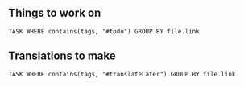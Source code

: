 
## Things to work on

```dataview
TASK WHERE contains(tags, "#todo") GROUP BY file.link
```
## Translations to make

```dataview
TASK WHERE contains(tags, "#translateLater") GROUP BY file.link
```